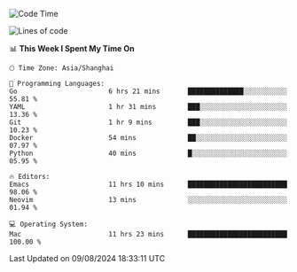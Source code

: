 <!--START_SECTION:waka-->
![Code Time](http://img.shields.io/badge/Code%20Time-2%2C120%20hrs%2056%20mins-blue)

![Lines of code](https://img.shields.io/badge/From%20Hello%20World%20I%27ve%20Written-308.0%20thousand%20lines%20of%20code-blue)

📊 **This Week I Spent My Time On** 

```text
🕑︎ Time Zone: Asia/Shanghai

💬 Programming Languages: 
Go                       6 hrs 21 mins       ██████████████░░░░░░░░░░░   55.81 % 
YAML                     1 hr 31 mins        ███░░░░░░░░░░░░░░░░░░░░░░   13.36 % 
Git                      1 hr 9 mins         ███░░░░░░░░░░░░░░░░░░░░░░   10.23 % 
Docker                   54 mins             ██░░░░░░░░░░░░░░░░░░░░░░░   07.97 % 
Python                   40 mins             █░░░░░░░░░░░░░░░░░░░░░░░░   05.95 % 

🔥 Editors: 
Emacs                    11 hrs 10 mins      █████████████████████████   98.06 % 
Neovim                   13 mins             ░░░░░░░░░░░░░░░░░░░░░░░░░   01.94 % 

💻 Operating System: 
Mac                      11 hrs 23 mins      █████████████████████████   100.00 % 
```


 Last Updated on 09/08/2024 18:33:11 UTC
<!--END_SECTION:waka-->
